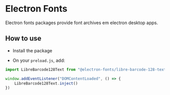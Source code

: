 # Electron Fonts

Electron fonts packages provide font archives em electron desktop apps.

## How to use

* Install the package

* On your `preload.js`, add:

```ts
import LibreBarcode128Text from "@electron-fonts/libre-barcode-128-text"

window.addEventListener("DOMContentLoaded", () => {
    LibreBarcode128Text.inject()
})
```